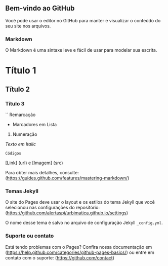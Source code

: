 ## Bem-vindo ao GitHub

Você pode usar o editor no GitHub para manter e visualizar o conteúdo do seu site nos arquivos.

### Markdown

O Markdown é uma sintaxe leve e fácil de usar para modelar sua escrita.

# Título 1
## Título 2
### Título 3

`` Remarcação

- Marcadores em Lista

1. Numeração

_Texto em Italic_ 

`Códigos`

[Link] (url) e [Imagem] (src)

Para obter mais detalhes, consulte: (https://guides.github.com/features/mastering-markdown/)

### Temas Jekyll

O site do Pages deve usar o layout e os estilos do tema Jekyll que você selecionou nas configurações do repositório: (https://github.com/alertaspi/urbimatica.github.io/settings)

O nome desse tema é salvo no arquivo de configuração Jekyll `_config.yml`.

### Suporte ou contato

Está tendo problemas com o Pages? Confira nossa documentação em (https://help.github.com/categories/github-pages-basics/) ou entre em contato com o suporte: (https://github.com/contact)
